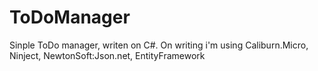# ToDoManager
Sinple ToDo manager, writen on C#. On writing i'm using Caliburn.Micro, Ninject, NewtonSoft:Json.net, EntityFramework
